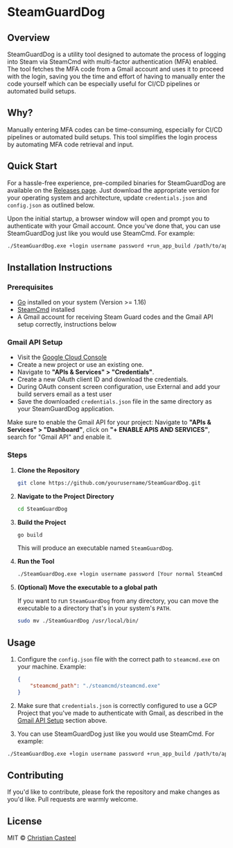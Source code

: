 # SteamGuardDog

## Overview

SteamGuardDog is a utility tool designed to automate the process of logging into Steam via SteamCmd with multi-factor authentication (MFA) enabled. The tool fetches the MFA code from a Gmail account and uses it to proceed with the login, saving you the time and effort of having to manually enter the code yourself which can be especially useful for CI/CD pipelines or automated build setups.

## Why?

Manually entering MFA codes can be time-consuming, especially for CI/CD pipelines or automated build setups. This tool simplifies the login process by automating MFA code retrieval and input.

## Quick Start

For a hassle-free experience, pre-compiled binaries for SteamGuardDog are available on the [Releases page](https://github.com/your_username/SteamGuardDog/releases). Just download the appropriate version for your operating system and architecture, update `credentials.json` and `config.json` as outlined below. 

Upon the initial startup, a browser window will open and prompt you to authenticate with your Gmail account. Once you've done that, you can use SteamGuardDog just like you would use SteamCmd. For example:

```bash
./SteamGuardDog.exe +login username password +run_app_build /path/to/appconfig.vdf
```

## Installation Instructions

### Prerequisites
- [Go](https://golang.org/dl/) installed on your system (Version >= 1.16)
- [SteamCmd](https://developer.valvesoftware.com/wiki/SteamCMD) installed
- A Gmail account for receiving Steam Guard codes and the Gmail API setup correctly, instructions below
### Gmail API Setup

  - Visit the [Google Cloud Console](https://console.developers.google.com/)
  - Create a new project or use an existing one.
  - Navigate to **"APIs & Services" > "Credentials"**.
  - Create a new OAuth client ID and download the credentials.
  - During OAuth consent screen configuration, use External and add your build servers email as a test user
  - Save the downloaded `credentials.json` file in the same directory as your SteamGuardDog application.

  Make sure to enable the Gmail API for your project: Navigate to **"APIs & Services" > "Dashboard"**, click on **"+ ENABLE APIS AND SERVICES"**, search for "Gmail API" and enable it.

### Steps

1. **Clone the Repository**

    ```bash
    git clone https://github.com/yourusername/SteamGuardDog.git
    ```

2. **Navigate to the Project Directory**

    ```bash
    cd SteamGuardDog
    ```

3. **Build the Project**

    ```bash
    go build
    ```

    This will produce an executable named `SteamGuardDog`.

4. **Run the Tool**

    ```bash
    ./SteamGuardDog.exe +login username password [Your normal SteamCmd Arguments]
    ```

5. **(Optional) Move the executable to a global path**

    If you want to run `SteamGuardDog` from any directory, you can move the executable to a directory that's in your system's `PATH`.

    ```bash
    sudo mv ./SteamGuardDog /usr/local/bin/
    ```

## Usage

1. Configure the `config.json` file with the correct path to `steamcmd.exe` on your machine. Example:
    ```json
    {
        "steamcmd_path": "./steamcmd/steamcmd.exe"
    }
    ```

2. Make sure that `credentials.json` is correctly configured to use a GCP Project that you've made to authenticate with Gmail, as described in the [Gmail API Setup](#gmail-api-setup) section above.

2. You can use SteamGuardDog just like you would use SteamCmd. For example:

```bash
./SteamGuardDog.exe +login username password +run_app_build /path/to/appconfig.vdf +quit
```

## Contributing

If you'd like to contribute, please fork the repository and make changes as you'd like. Pull requests are warmly welcome.

## License

MIT © [Christian Casteel](https://christiancasteel.dev/)
